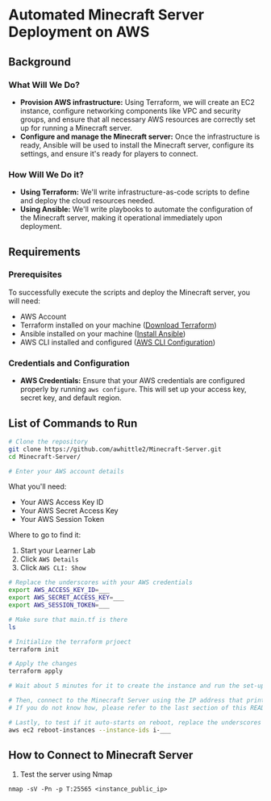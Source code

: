 # Automated Minecraft Server Deployment on AWS

## Background

### What Will We Do?
- **Provision AWS infrastructure:** Using Terraform, we will create an EC2 instance, configure networking components like VPC and security groups, and ensure that all necessary AWS resources are correctly set up for running a Minecraft server.
- **Configure and manage the Minecraft server:** Once the infrastructure is ready, Ansible will be used to install the Minecraft server, configure its settings, and ensure it's ready for players to connect.

### How Will We Do it?
- **Using Terraform:** We'll write infrastructure-as-code scripts to define and deploy the cloud resources needed.
- **Using Ansible:** We'll write playbooks to automate the configuration of the Minecraft server, making it operational immediately upon deployment.

## Requirements

### Prerequisites
To successfully execute the scripts and deploy the Minecraft server, you will need:
- AWS Account
- Terraform installed on your machine ([Download Terraform](https://www.terraform.io/downloads.html))
- Ansible installed on your machine ([Install Ansible](https://docs.ansible.com/ansible/latest/installation_guide/intro_installation.html))
- AWS CLI installed and configured ([AWS CLI Configuration](https://docs.aws.amazon.com/cli/latest/userguide/cli-configure-quickstart.html))

### Credentials and Configuration
- **AWS Credentials:** Ensure that your AWS credentials are configured properly by running `aws configure`. This will set up your access key, secret key, and default region.

<!-- ## Major Steps -->

<!-- One diagram from mine and user major steps -->

## List of Commands to Run

```bash
# Clone the repository
git clone https://github.com/awhittle2/Minecraft-Server.git
cd Minecraft-Server/

# Enter your AWS account details
```
What you'll need:
- Your AWS Access Key ID
- Your AWS Secret Access Key
- Your AWS Session Token

Where to go to find it:
1. Start your Learner Lab
2. Click `AWS Details`
3. Click `AWS CLI: Show`

```bash
# Replace the underscores with your AWS credentials
export AWS_ACCESS_KEY_ID=___
export AWS_SECRET_ACCESS_KEY=___
export AWS_SESSION_TOKEN=___

# Make sure that main.tf is there
ls

# Initialize the terraform prjoect
terraform init

# Apply the changes
terraform apply

# Wait about 5 minutes for it to create the instance and run the set-up script

# Then, connect to the Minecraft Server using the IP address that prints out
# If you do not know how, please refer to the last section of this README file

# Lastly, to test if it auto-starts on reboot, replace the underscores with the instance ID that also gets printed out, and press enter
aws ec2 reboot-instances --instance-ids i-___
```

## How to Connect to Minecraft Server

1. Test the server using Nmap
```
nmap -sV -Pn -p T:25565 <instance_public_ip>
```